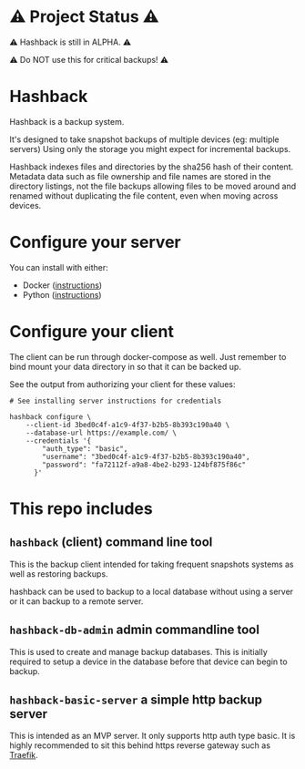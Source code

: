 # ⚠️ Project Status ⚠️

⚠️ Hashback is still in ALPHA. ⚠️

⚠️ Do NOT use this for critical backups! ⚠️

# Hashback
Hashback is a backup system.

It's designed to take snapshot backups of multiple devices (eg: multiple servers) Using only the storage you might 
expect for incremental backups.

Hashback indexes files and directories by the sha256 hash of their content.  Metadata data such as file ownership and 
file names are stored in the directory listings, not the file backups allowing files to be moved around and renamed 
without duplicating the file content, even when moving across devices.

# Configure your server

You can install with either: 
 - Docker ([instructions](https://github.com/couling/Hashback/tree/main/docs/user/install_server_with_docker.md)) 
 - Python ([instructions](https://github.com/couling/Hashback/tree/main/docs/user/install_server_with_python))

# Configure your client

The client can be run through docker-compose as well.  Just remember to bind mount your data directory in so that it can
be backed up.

See the output from authorizing your client for these values:

    # See installing server instructions for credentials

    hashback configure \
        --client-id 3bed0c4f-a1c9-4f37-b2b5-8b393c190a40 \
        --database-url https://example.com/ \
        --credentials '{
            "auth_type": "basic", 
            "username": "3bed0c4f-a1c9-4f37-b2b5-8b393c190a40", 
            "password": "fa72112f-a9a8-4be2-b293-124bf875f86c"
          }'
        


# This repo includes

## `hashback` (client) command line tool

This is the backup client intended for taking frequent snapshots systems as well as restoring backups.

hashback can be used to backup to a local database without using a server or it can backup to a remote server.

## `hashback-db-admin` admin commandline tool

This is used to create and manage backup databases.  This is initially required to setup a device in the database before
that device can begin to backup.

## `hashback-basic-server` a simple http backup server

This is intended as an MVP server.  It only supports http auth type basic.  It is highly recommended to sit this behind 
https reverse gateway such as [Traefik](https://traefik.io/).
